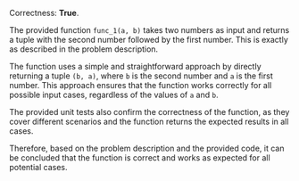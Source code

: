 Correctness: **True**.

The provided function `func_1(a, b)` takes two numbers as input and returns a tuple with the second number followed by the first number. This is exactly as described in the problem description. 

The function uses a simple and straightforward approach by directly returning a tuple `(b, a)`, where `b` is the second number and `a` is the first number. This approach ensures that the function works correctly for all possible input cases, regardless of the values of `a` and `b`.

The provided unit tests also confirm the correctness of the function, as they cover different scenarios and the function returns the expected results in all cases. 

Therefore, based on the problem description and the provided code, it can be concluded that the function is correct and works as expected for all potential cases.